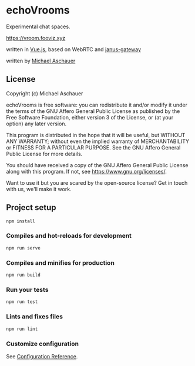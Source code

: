 # echoVrooms

Experimental chat spaces.

https://vroom.fooviz.xyz

written in [Vue.js](https://vuejs.org/), based on WebRTC and [janus-gateway](https://janus.conf.meetecho.com/) 

written by [Michael Aschauer](https://m.ash.to/)




## License



Copyright (c) Michael Aschauer

echoVrooms is free software: you can redistribute it and/or modify it under the terms of the GNU Affero General Public License as published by the Free Software Foundation, either version 3 of the License, or (at your option) any later version.

This program is distributed in the hope that it will be useful, but WITHOUT ANY WARRANTY; without even the implied warranty of MERCHANTABILITY or FITNESS FOR A PARTICULAR PURPOSE.  See the GNU Affero General Public License for more details.

You should have received a copy of the GNU Affero General Public License along with this program. If not, see https://www.gnu.org/licenses/.

Want to use it but you are scared by the open-source license? 
Get in touch with us, we'll make it work.



## Project setup

```
npm install
```

### Compiles and hot-reloads for development

```
npm run serve
```

### Compiles and minifies for production

```
npm run build
```

### Run your tests

```
npm run test
```

### Lints and fixes files

```
npm run lint
```

### Customize configuration

See [Configuration Reference](https://cli.vuejs.org/config/).

